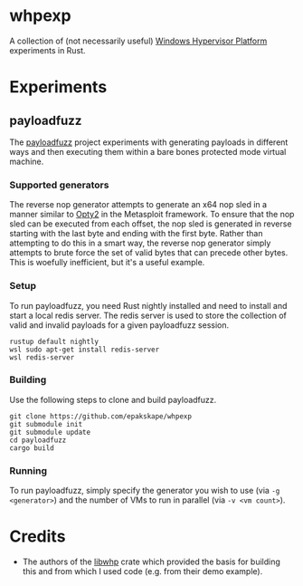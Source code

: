 # whpexp
A collection of (not necessarily useful) [Windows Hypervisor Platform](https://docs.microsoft.com/en-us/virtualization/api/) experiments in Rust.

# Experiments

## payloadfuzz 

The [payloadfuzz](https://github.com/epakskape/whpexp/tree/master/payloadfuzz) project experiments with generating payloads in different ways and then executing them within a bare bones protected mode virtual machine.

### Supported generators

The reverse nop generator attempts to generate an x64 nop sled in a manner similar to [Opty2](https://github.com/rapid7/metasploit-framework/blob/master/modules/nops/x86/opty2.rb) in the Metasploit framework. To ensure that the nop sled can be executed from each offset, the nop sled is generated in reverse starting with the last byte and ending with the first byte. Rather than attempting to do this in a smart way, the reverse nop generator simply attempts to brute force the set of valid bytes that can precede other bytes. This is woefully inefficient, but it's a useful example.

### Setup

To run payloadfuzz, you need Rust nightly installed and need to install and start a local redis server. The redis server is used to store the collection of valid and invalid payloads for a given payloadfuzz session.

```
rustup default nightly
wsl sudo apt-get install redis-server
wsl redis-server
```

### Building

Use the following steps to clone and build payloadfuzz.

```
git clone https://github.com/epakskape/whpexp
git submodule init
git submodule update
cd payloadfuzz
cargo build
```

### Running

To run payloadfuzz, simply specify the generator you wish to use (via `-g <generator>`) and the number of VMs to run in parallel (via `-v <vm count>`).

# Credits

 - The authors of the [libwhp](https://crates.io/crates/libwhp) crate which provided the basis for building this and from which I used code (e.g. from their demo example).